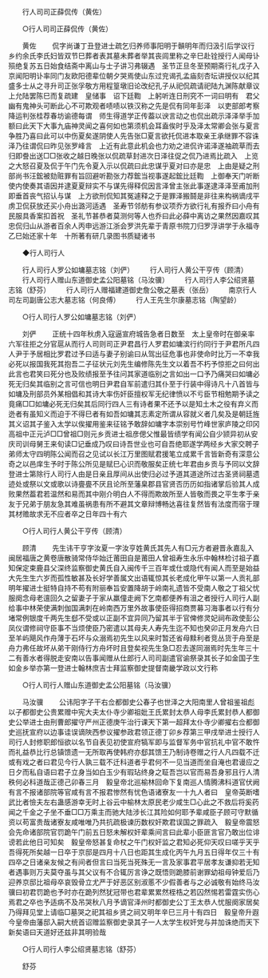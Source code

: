 <!-- { "loadSidebar": true } -->
　　行人司司正薛侃传（黄佐） 

　　○行人司司正薛侃传（黄佐） 

　　黄佐 
　　侃字尚谦丁丑登进士疏乞归养师事阳明于贑明年而归汲引后学议行乡约余氏李氏妇皆双节巳葬者表其墓未葬者举其丧闾里称之辛巳赴铨授行人闻母讣殒绝复苏五日始食结斋中离山与士子讲习弗辍遇　圣节正旦冬至预期斋行礼戊子入京闻阳明讣率同门友欧阳德辈位朝夕哭焉使山东过兖谒孔孟庙刻杏坛讲授仪以纪其盛多士从之寻升司正张孚敬方用程篁墩旧论改纪孔子从祀侃疏请祀陆九渊陈献章议上允陆罢陈巳而复疏建　皇储事　诏下廷鞫　上躬听连日刑究不一词曰明有　君父幽有鬼神头可断此心不可欺观者啧啧以铁汉称之先是侃有同年彭泽　以吏部郎考察降运判张桂荐春坊谕德每谓　师生得道学正传葢以谀言动之也侃出疏示泽泽举手加额曰此天下大事九庙神灵闻之喜何如也第须机会耳盍俟时乎及泽太常卿会张与夏言争胜乃喜曰此可以中伤夏矣遂阴使人先告张□夏言欲托侃进本取亲王承继罪不容诛泽乃往谓侃曰昨见张罗峰言　上近有此意此机会也力劝之进侃许诺泽遂袖疏草而去归即誊出送□□张收之越日晚张以侃疏草封进次日泽往促之侃乃进焉比疏入　上览之大怒召夏及侃于午门先令夏入示以侃疏曰此忠谋乎夏对曰亦是忠　上由是疑之刑部尚书汪鋐被劾赃罪有旨回避听勘张力荐鋐当视事遂起鋐比廷鞫　上御奉天门听断使内使奏其语因并逮夏夏辩实不与谋先得释侃因言泽曾主张此事遂逮泽泽至甫加刑即垂首丧气招认与谋　上方欲刑侃知其冤遽释之于是罪泽搬鬪是非往来构祸谪戌平虏卫侃获放还买小舟出潞河适遇　圣寿节邻舫有参议项乔方欲行礼有报乔曰小舟有民服具香案扣首祝　圣礼节甚恭者莫测何等人也乔曰此必薛中离访之果然因嘉叹其忠侃归山从游者百余人丙申远游江浙会罗洪先辈于青原书院刀归罗浮讲学于永福寺乙巳始还家十年　十所著有研几录图书质疑诸书 

　　◆行人司行人 

　　行人司行人罗公如墉墓志铭（刘俨） 
　　行人司行人黄公干亨传（顾清） 
　　行人司行人赠山东道御史孟公阳墓铭（马汝骥） 
　　行人司行人李公绍贤墓志铭（舒芬） 
　　行人司行人赠福建道御史詹公敬之墓表（张岳） 
　　南京行人司左司副唐公志大墓志铭（何良傅） 
　　行人王先生尔康墓志铭（陶望龄） 

　　○行人司行人罗公如墉墓志铭（刘俨） 

　　刘俨 
　　正统十四年秋虏入寇逼宣府城告急者日数至　太上皇帝时在御亲率六军往拒之分官扈从而行人司则司正尹君昌行人罗君如墉滨行约同行于尹君所凡四人尹于予居相比罗君过予曰适与妻子别谕曰从驾出征危事也非使命时比万一不幸我必死以报国我死其抱吾二子征状元刘先生编修陈先生文以着吾不朽予惊拒之曰何出此言也君笑曰死分也及败绩报至予往问其家道临别之言如出一口予乃痛哭曰如墉必死无归矣其临别之言可信也明日尹君自军前遣归其仆至于行装中得诗凡十八首皆与如墉及刑部员外某相倡和其诗大率伤奸臣擅权军无纪律愤以不亏臣节相勉期予读之竟痛□□如墉必死无归矣其后同行四人三有诗者果不还予以是知土木之役有弃义而迯者有虽知义而迫于不得巳者有如吾如墉其志素定所谓从容就义者几矣及是朝廷旌其义诏其子鉴入太学以俟擢用鉴来征铭予敢辞如墉字本崇别号竹峰世家庐陵之印冈高祖中正元泸□□曾祖□则元乡贡进士祖彦偲父惟最皆绩学有闻公自少颕异初从安庆司训母舅王来旬读□记垂成乃叹曰诗吾世业也可自吾绝耶遂学两经乡大家交聘子弟师太守四明陈公闻而召之见试以长江万里图赋君援笔立成累千言皆新奇有深意公奇之以邑庠生予时于陈公所见是赋巳心识而敬服矣正统七年君由乡贡与予同以文辞登进士第除行人司行人由是日亲且厚间从出使归必过予道其道途所过古圣贤祠墓遗迹处或祭以文或歌以诗亹亹不厌且论所至藩臬郡县官贤否历历如指诸掌后验其人成败果然葢君若温然和易而其中刚介明白人不得而欺故所至人皆敬而畏之平生孝于亲友于兄弟于朋友急其难虽祸患有所不避其文章辩博畅达喜往复然皆有法度而宿于理其材赡故求无不应者卒之日年四十有六 

　　○行人司行人黄公干亨传（顾清） 

　　顾清 
　　先生讳干亨字汝夏一字汝亨姓黄氏其先人有□元方者避晋永嘉乱入闽居福唐之黄卷唐散骑常侍华始迁莆田自是莆田人曾祖寿生永乐中翰林检讨祖子嘉知保定束鹿县父深终监察御史黄氏自入闽传千三百年或仕或隐代有闻人而至是始益大先生生六岁而孤性敏甚及长好学善属文出语辄惊其长老成化甲午以第一人贡礼部明年擢进士挺特自持不苟有附丽奉旨安置降胡于岭南礼遗皆不受南人敬之丁祖父忧服阕念母老邅回久之留妻子于家从羸僮走阙下乞南都便养有沮之者授行人司行人副给事中林荣使满刺伽国满刺在岭南西万里外故事使臣得招商贾募习海事者以行有分堵常例银度千两先生郄不受或以正副不宜异同乃留其半于官俾修灵妃祠布政使彭公凤仪谓修祠守臣事不当烦使臣乃密遣以其母夫人寿先生迄不知也癸卯正月发舟六日至羊屿飓风作舟薄于石坏与众溺焉初先生以风来时暂还省母黩利者竞丛货于舟至是舟力弗任故坏从弟干刚侍行方舟坏时且登矣视先生急□忍去遂同溺焉时先生年三十二有善水者得脱走安南以告事闻赠从仕郎行人司司副遣官谕祭录其长子如金国子生如金乡举亦第一登进士翰林庶吉士拜监察御史提督南畿学政以文行称 

　　○行人司行人赠山东道御史孟公阳墓铭（马汝骥） 

　　马汝骥 
　　公讳阳字子干右佥都御史公春子也世泽之大阳南里人曾祖鉴祖彪以子都御史公贵累赠中宪大夫太仆寺少卿祖妣王氏累封太恭人母李氏累封恭人都御史公举进士由刑曹郎擢守严州正德庚午治行课天下第一超拜太仆寺少卿擢右佥都御史巡抚宣府以边事诖误谪陜西参议擢参政君领正德丁卯乡荐第三甲戌举进士授行人司行人封修职郎恒欲以名节自表见初使宣府犒军即与监督军务中官抗礼中官不敢忤而礼益恭比行总镇馈遗一无所取再使韩府亦郄其馈王乃制诗卷赠之行人凡四载不迁或有戏之者曰君见今行人孰三载不迁科道者乎君何不一见当道而坐自淹也君谩应之日夕而私自语曰君子立身当如白玉少有瑕玷终身之聇吾岂以官而易吾身邪且行人清秩何必科道哉正德己卯春三月　毅皇帝北巡榆林回命下复南巡人情腾沸科道官伏阙有言不报诸部院等官咸有言不报君惨然有忧色语诸寮友一十九人者曰　皇帝英断嗜武比者憸夫左右蛊感游幸无时上谷云中榆林太原民老少咸生□心此之不救后将奚药闻之千金之子坐不垂□□万乘主而驰大陆涉长江其险如何耶予辈咸臣子顾可守默循资以苟富贵哉诸寮友咸唯唯乃共抗疏极谏历数权奸欺君误国之罪疏入　毅皇帝震怒会先命诸部院官罚跪午门前五日怒未解权奸辈乘间言曰此辈小臣匪言官乃敢出位诽谤若此他日可知矣　毅皇帝怒甚复命杖之午门权奸监之君知必死仰天叹曰嗟乎天乎吾得死所矣越一日卒于京邸是四月十八日也距其生成化丙午九月五日得年仅三十有四卒之日诸亲友候之有间者但言曰当死当死殊无一言及家事君平居孝友谦抑若无知者遇事则万夫莫夺虽与其父议有不合辄厉言诤之既悟则跪膝前谢罪幼祖母钟爱后乃迎养京邸比祖母卒哀毁骨立尤严于好恶区别淑慝不少假善者与之必诚敬有始终马汝骥曰初君罚跪也予时亦在跪列然犹冠带也君辈累累然桎梏之若囚然惕若雷霆实伤心焉君之卒也予适病不及吊哭秋八月予谪官泽州时都御史公丁王太恭人忧服阕家居矣乃得拜见堂上请临□墓哭之祀其祖乡贤之祠又明年辛巳三月十有四日　毅皇帝升遐　今皇帝由藩邸入嗣大统首诏赠监察御史录其子一人太学生权奸党与并加诛绝而天下新矣语曰天道好还兹非其明验哉 

　　○行人司行人李公绍贤墓志铭（舒芬） 

　　舒芬 
